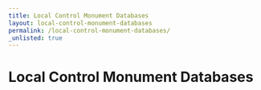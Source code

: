 ```yaml
---
title: Local Control Monument Databases
layout: local-control-monument-databases
permalink: /local-control-monument-databases/
_unlisted: true
---
```


# Local Control Monument Databases
